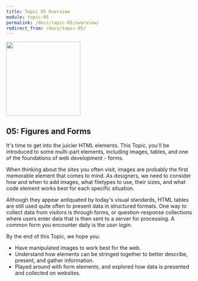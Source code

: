 ```yaml
---
title: Topic 05 Overview
module: topic-05
permalink: /docs/topic-05/overview/
redirect_from: /docs/topic-05/
---
```


<img src="../img/intro-img-form.svg" style="width: 200px; margin: auto;" >

## 05: Figures and Forms

It's time to get into the juicier HTML elements. This Topic, you'll be introduced to some multi-part elements, including images, tables, and one of the foundations of web development - forms.

When thinking about the sites you often visit, images are probably the first memorable element that comes to mind. As designers, we need to consider how and when to add images, what filetypes to use, their sizes, and what code element works best for each specific situation.

Although they appear antiquated by today's visual standards, HTML tables are still used quite often to present data in structured formats. One way to collect data from visitors is through forms, or question-response collections where users enter data that is then sent to a server for processing. A common form you encounter daily is the _user login_.


By the end of this Topic, we hope you:
- Have manipulated images to work best for the web.
- Understand how elements can be stringed together to better describe, present, and gather information.
- Played around with form elements, and explored how data is presented and collected on websites.
